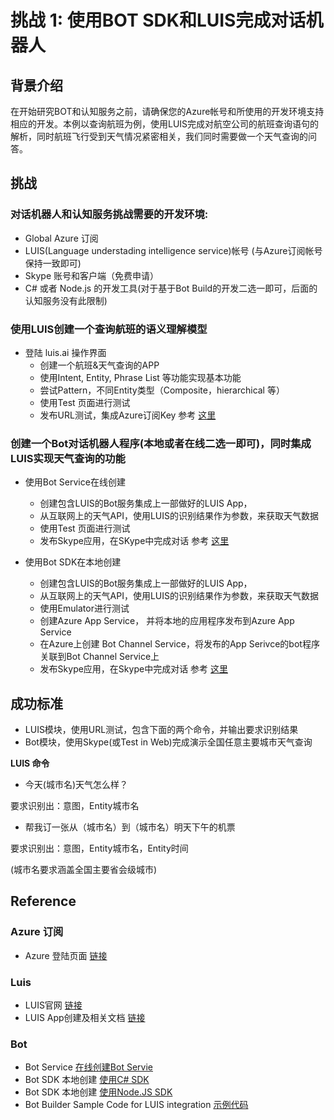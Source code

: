 # 挑战 1: 使用BOT SDK和LUIS完成对话机器人
## 背景介绍

在开始研究BOT和认知服务之前，请确保您的Azure帐号和所使用的开发环境支持相应的开发。本例以查询航班为例，使用LUIS完成对航空公司的航班查询语句的解析，同时航班飞行受到天气情况紧密相关，我们同时需要做一个天气查询的问答。

## 挑战

### 对话机器人和认知服务挑战需要的开发环境:

*	Global Azure 订阅
* LUIS(Language understading intelligence service)帐号 (与Azure订阅帐号保持一致即可)
* Skype 账号和客户端（免费申请）
*	C# 或者 Node.js 的开发工具(对于基于Bot Build的开发二选一即可，后面的认知服务没有此限制)

### 使用LUIS创建一个查询航班的语义理解模型

* 登陆 luis.ai 操作界面
    * 创建一个航班&天气查询的APP
    * 使用Intent, Entity, Phrase List 等功能实现基本功能
    * 尝试Pattern，不同Entity类型（Composite，hierarchical 等）
    * 使用Test 页面进行测试
    * 发布URL测试，集成Azure订阅Key
  参考 [这里](#luis)


### 创建一个Bot对话机器人程序(本地或者在线二选一即可)，同时集成LUIS实现天气查询的功能


* 使用Bot Service在线创建
    * 创建包含LUIS的Bot服务集成上一部做好的LUIS App，
    * 从互联网上的天气API，使用LUIS的识别结果作为参数，来获取天气数据
    * 使用Test 页面进行测试
    * 发布Skype应用，在SKype中完成对话
  参考 [这里](#bot)

* 使用Bot SDK在本地创建
    * 创建包含LUIS的Bot服务集成上一部做好的LUIS App，
    * 从互联网上的天气API，使用LUIS的识别结果作为参数，来获取天气数据
    * 使用Emulator进行测试
    * 创建Azure App Service， 并将本地的应用程序发布到Azure App Service
    * 在Azure上创建 Bot Channel Service，将发布的App Serivce的bot程序关联到Bot Channel Service上
    * 发布Skype应用，在Skype中完成对话
  参考 [这里](#bot)

## 成功标准

* LUIS模块，使用URL测试，包含下面的两个命令，并输出要求识别结果
* Bot模块，使用Skype(或Test in Web)完成演示全国任意主要城市天气查询

**LUIS 命令**

* 今天(城市名)天气怎么样？

要求识别出：意图，Entity城市名

* 帮我订一张从（城市名）到（城市名）明天下午的机票

要求识别出：意图，Entity城市名，Entity时间

(城市名要求涵盖全国主要省会级城市)



## Reference

### Azure 订阅

* Azure 登陆页面 <a href="https://portal.azure.com" target="_blank">链接</a>

### Luis
* LUIS官网 <a href="https://www.luis.ai/home" target="_blank">链接</a>
* LUIS App创建及相关文档 <a href="https://docs.microsoft.com/en-us/azure/cognitive-services/LUIS/luis-how-to-add-intents" target="_blank">链接</a>


### Bot

* Bot Service <a href="https://docs.microsoft.com/en-us/azure/bot-service/bot-service-quickstart?view=azure-bot-service-3.0" target="_blank">在线创建Bot Servie</a>
* Bot SDK 本地创建 <a href="https://docs.microsoft.com/en-us/azure/bot-service/dotnet/bot-builder-dotnet-quickstart?view=azure-bot-service-3.0" target="_blank">使用C# SDK</a>
* Bot SDK 本地创建 <a href="https://docs.microsoft.com/en-us/azure/bot-service/nodejs/bot-builder-nodejs-quickstart?view=azure-bot-service-3.0" target="_blank">使用Node.JS SDK</a>
* Bot Builder Sample Code for LUIS integration <a href="https://github.com/Microsoft/BotBuilder-Samples" target="_blank">示例代码</a>

